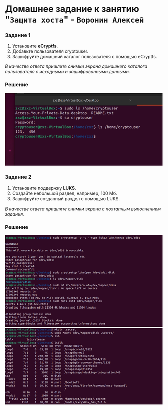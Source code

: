 # Домашнее задание к занятию "`Защита хоста`" - `Воронин Алексей`

### Задание 1

1. Установите **eCryptfs**.
2. Добавьте пользователя cryptouser.
3. Зашифруйте домашний каталог пользователя с помощью eCryptfs.


*В качестве ответа  пришлите снимки экрана домашнего каталога пользователя с исходными и зашифрованными данными.* 

### Решение
![1](https://github.com/ZetIxzet/sdb-13-02/blob/main/165350.png)

### Задание 2

1. Установите поддержку **LUKS**.
2. Создайте небольшой раздел, например, 100 Мб.
3. Зашифруйте созданный раздел с помощью LUKS.

*В качестве ответа пришлите снимки экрана с поэтапным выполнением задания.*

### Решение
![2](https://github.com/ZetIxzet/sdb-13-02/blob/main/165413.png)
![3](https://github.com/ZetIxzet/sdb-13-02/blob/main/165420.png)

